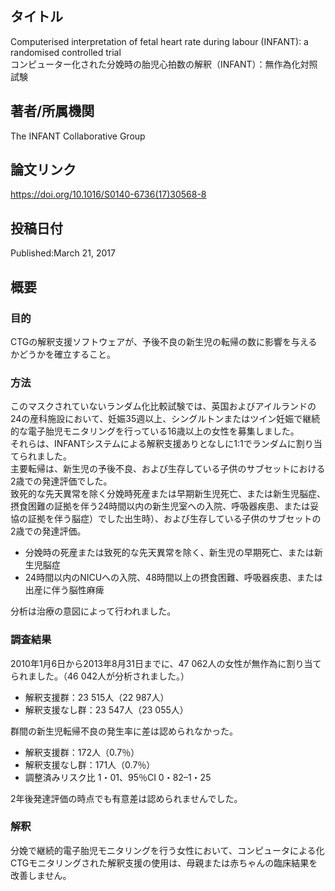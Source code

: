 ## タイトル
Computerised interpretation of fetal heart rate during labour (INFANT): a randomised controlled trial  
コンピューター化された分娩時の胎児心拍数の解釈（INFANT）：無作為化対照試験

## 著者/所属機関
The INFANT Collaborative Group

## 論文リンク
https://doi.org/10.1016/S0140-6736(17)30568-8

## 投稿日付
Published:March 21, 2017

## 概要
### 目的
CTGの解釈支援ソフトウェアが、予後不良の新生児の転帰の数に影響を与えるかどうかを確立すること。
### 方法
このマスクされていないランダム化比較試験では、英国およびアイルランドの24の産科施設において、妊娠35週以上、シングルトンまたはツイン妊娠で継続的な電子胎児モニタリングを行っている16歳以上の女性を募集しました。  
それらは、INFANTシステムによる解釈支援ありとなしに1:1でランダムに割り当てられました。  
主要転帰は、新生児の予後不良、および生存している子供のサブセットにおける2歳での発達評価でした。  
致死的な先天異常を除く分娩時死産または早期新生児死亡、または新生児脳症、摂食困難の証拠を伴う24時間以内の新生児室への入院、呼吸器疾患、または妥協の証拠を伴う脳症）でした出生時）、および生存している子供のサブセットの2歳での発達評価。
* 分娩時の死産または致死的な先天異常を除く、新生児の早期死亡、または新生児脳症
* 24時間以内のNICUへの入院、48時間以上の摂食困難、呼吸器疾患、または出産に伴う脳性麻痺

分析は治療の意図によって行われました。
### 調査結果
2010年1月6日から2013年8月31日までに、47 062人の女性が無作為に割り当てられました。（46 042人が分析されました。）
* 解釈支援群：23 515人（22 987人）
* 解釈支援なし群：23 547人（23 055人）

群間の新生児転帰不良の発生率に差は認められなかった。
* 解釈支援群：172人（0.7％）
* 解釈支援なし群：171人（0.7％）
* 調整済みリスク比 1・01、95％CI 0・82–1・25

2年後発達評価の時点でも有意差は認められませんでした。
### 解釈
分娩で継続的電子胎児モニタリングを行う女性において、コンピュータによる化CTGモニタリングされた解釈支援の使用は、母親または赤ちゃんの臨床結果を改善しません。
